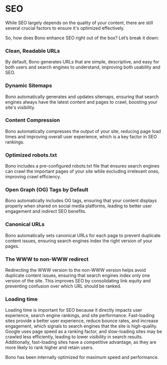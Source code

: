 
SEO
===

While SEO largely depends on the quality of your content, there are still several crucial factors to ensure it's optimized effectively.

So, how does Bono enhance SEO right out of the box? Let’s break it down:

### Clean, Readable URLs
By default, Bono generates URLs that are simple, descriptive, and easy for both users and search engines to understand, improving both usability and SEO.

### Dynamic Sitemaps
Bono automatically generates and updates sitemaps, ensuring that search engines always have the latest content and pages to crawl, boosting your site's visibility.

### Content Compression
Bono automatically compresses the output of your site, reducing page load times and improving overall user experience, which is a key factor in SEO rankings.

### Optimized robots.txt
Bono includes a pre-configured robots.txt file that ensures search engines can crawl the important pages of your site while excluding irrelevant ones, improving crawl efficiency.

### Open Graph (OG) Tags by Default
Bono automatically includes OG tags, ensuring that your content displays properly when shared on social media platforms, leading to better user engagement and indirect SEO benefits.

### Canonical URLs
Bono automatically sets canonical URLs for each page to prevent duplicate content issues, ensuring search engines index the right version of your pages.

### The WWW to non-WWW redirect
Redirecting the WWW version to the non-WWW version helps avoid duplicate content issues, ensuring that search engines index only one version of the site. This improves SEO by consolidating link equity and preventing confusion over which URL should be ranked.

### Loading time
Loading time is important for SEO because it directly impacts user experience, search engine rankings, and site performance. Fast-loading sites provide a better user experience, reduce bounce rates, and increase engagement, which signals to search engines that the site is high-quality. Google uses page speed as a ranking factor, and slow-loading sites may be crawled less efficiently, leading to lower visibility in search results. Additionally, fast-loading sites have a competitive advantage, as they are more likely to rank higher and retain users.

Bono has been internally optimized for maximum speed and performance.

